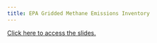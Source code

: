 ```yaml
---
title: EPA Gridded Methane Emissions Inventory
---
```


[Click here to access the slides.](https://docs.google.com/presentation/d/1l9j9Sn1hV69pVDiZV_ZwUD-urEpRkcKy/edit?usp=drive_link&ouid=116468201218450695804&rtpof=true&sd=true)